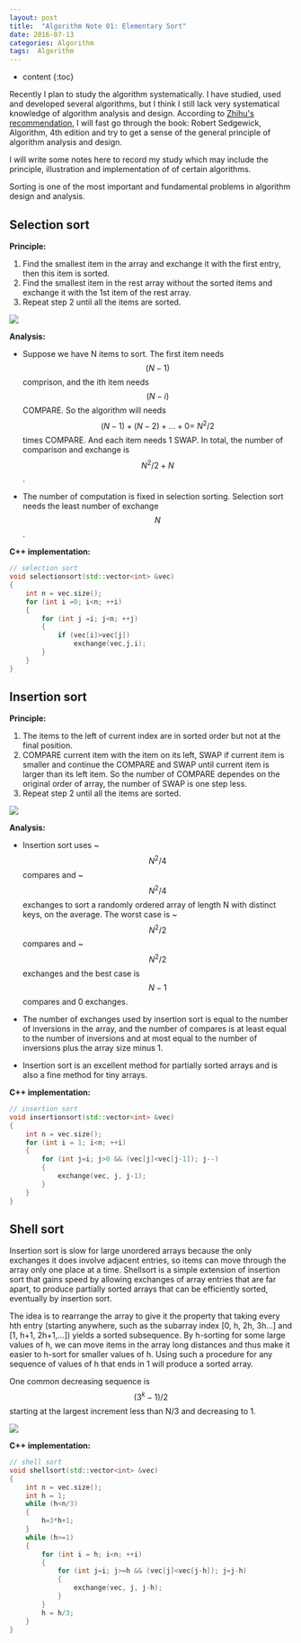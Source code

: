 ```yaml
---
layout: post
title:  "Algorithm Note 01: Elementary Sort"
date: 2016-07-13
categories: Algorithm
tags:  Algorithm
---
```


* content
{:toc}


Recently I plan to study the algorithm systematically. I have studied, used and developed several algorithms, but I think I still lack very systematical knowledge of algorithm analysis
and design. According to [Zhihu's recommendation], I will fast go through the book: Robert Sedgewick, Algorithm, 4th edition and try to get a sense of the general principle of algorithm analysis and design. 

I will write some notes here to record my study which may include the principle, illustration and implementation of of certain algorithms.

Sorting is one of the most important and fundamental problems in algorithm design and analysis.



## Selection sort

**Principle:**

1. Find the smallest item in the array and exchange it with the first entry, then this item is sorted.
2. Find the smallest item in the rest array without the sorted items and exchange it with the 1st item of the rest array.
3. Repeat step 2 until all the items are sorted.

![ ]({{baseurl}}/images/selection_sort.png)


**Analysis:**

* Suppose we have N items to sort. The first item needs $$(N-1)$$ comprison, and the ith item needs $$(N-i)$$ COMPARE. So the algorithm will needs $$(N-1)+(N-2)+...+0 = ~N^2/2$$ times COMPARE. And each item needs 1 SWAP.  In total, the number of comparison and exchange is $$ N^2/2 + N$$. 

* The number of computation is fixed in selection sorting. Selection sort needs the least number of exchange $$N$$.

**C++ implementation:**

```cpp
// selection sort
void selectionsort(std::vector<int> &vec)
{
    int n = vec.size();
    for (int i =0; i<n; ++i)
    {
        for (int j =i; j<n; ++j) 
        {
            if (vec[i]>vec[j])
                exchange(vec,j,i);                
        }
    }
}
```

## Insertion sort

**Principle:**

1. The items to the left of current index are in sorted order but not at the final position.
2. COMPARE current item with the item on its left, SWAP if current item is smaller and continue the COMPARE and SWAP until current item is larger than its left item. So the number of COMPARE dependes on the original order of array, the number of SWAP is one step less.  
3. Repeat step 2 until all the items are sorted.

![ ]({{baseurl}}/images/insertion_sort.png)

**Analysis:**

* Insertion sort uses ~$$N^2/4$$ compares and ~$$N^2/4$$ exchanges to sort a randomly ordered array of length N with distinct keys, on the average. The worst case is ~$$N^2/2$$  compares and ~$$N^2/2$$  exchanges and the best case is $$N-1$$ compares and 0 exchanges.

* The number of exchanges used by insertion sort is equal to the number of inversions in the array, and the number of compares is at least equal to the number of inversions and at most equal to the number of inversions plus the array size minus 1.

* Insertion sort is an excellent method for partially sorted arrays and is also a fine method for tiny arrays.

**C++ implementation:**

```cpp
// insertion sort
void insertionsort(std::vector<int> &vec)
{
    int n = vec.size();
    for (int i = 1; i<n; ++i)
    {
        for (int j=i; j>0 && (vec[j]<vec[j-1]); j--)
        {
            exchange(vec, j, j-1);        
        }
    }
}
```

## Shell sort
Insertion sort is slow for large unordered arrays because the only exchanges it does involve adjacent entries, so items can move through the array only one place at a time. Shellsort is a simple extension of insertion sort that gains speed by allowing exchanges of array entries that are far apart, to produce partially sorted arrays that can be efficiently sorted, eventually by insertion sort.

The idea is to rearrange the array to give it the property that taking every hth entry
(starting anywhere, such as the subarray index [0, h, 2h, 3h...] and [1, h+1, 2h+1,...]) yields a sorted subsequence. By h-sorting for some large values of h, we can move items in the array
long distances and thus make it easier to h-sort for smaller values of h. Using such
a procedure for any sequence of values of h that ends in 1 will produce a sorted array.

One common decreasing sequence is $$(3^k - 1)/2$$ starting at the largest increment less than N/3 and decreasing to 1.

![ ]({{baseurl}}/images/shell_sort.png)

**C++ implementation:**

```cpp
// shell sort
void shellsort(std::vector<int> &vec)
{
    int n = vec.size();
    int h = 1;
    while (h<n/3)
    {
        h=3*h+1;
    }       
    while (h>=1)
    {
        for (int i = h; i<n; ++i)
        {
            for (int j=i; j>=h && (vec[j]<vec[j-h]); j=j-h)
            {
                exchange(vec, j, j-h);            
            }        
        }    
        h = h/3;
    }
}
```

[Zhihu's recommendation]: http://www.zhihu.com/question/19981544
